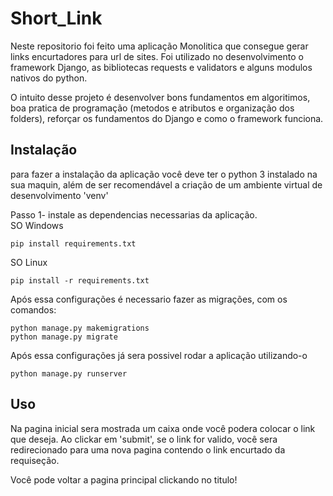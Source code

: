 # Short_Link
<p>
Neste repositorio foi feito uma aplicação Monolitica que consegue gerar links encurtadores para url de sites. Foi utilizado no desenvolvimento o framework Django, as bibliotecas requests e validators e alguns modulos nativos do python.
</p>
<p>
 O intuito desse projeto é desenvolver bons fundamentos em algoritimos, boa pratica de programação (metodos e atributos e organização dos folders), reforçar os fundamentos do Django e como o framework funciona.
</p>
<h2>Instalação</h2>
<p>para fazer a instalação da aplicação você deve ter o python 3 instalado na sua maquin, além de ser recomendável a criação de um ambiente virtual de desenvolvimento 'venv'</p>
Passo 1- instale as dependencias necessarias da aplicação.<br>
 SO Windows
	
```
pip install requirements.txt       
```
 SO Linux

```
pip install -r requirements.txt
```
Após essa configurações é necessario fazer as migrações, com os comandos:

```
python manage.py makemigrations
python manage.py migrate
```
Após essa configurações já sera possivel rodar a aplicação utilizando-o

```
python manage.py runserver
```
<h2>Uso</h2>
<p>
  Na pagina inicial sera mostrada um caixa onde você podera colocar o link que deseja. Ao clickar em 'submit', se o link for valido, você sera redirecionado para uma
  nova pagina contendo o link encurtado da requiseção.
</p>
<p>
  Você pode voltar a pagina principal clickando no titulo!
</p>

